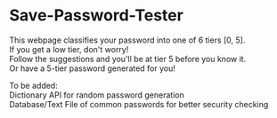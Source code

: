 # Save-Password-Tester

This webpage classifies your password into one of 6 tiers [0, 5]. 
      </br>If you get a low tier, don't worry! 
      </br>Follow the suggestions and you'll be at tier 5 before you know it.
      </br>Or have a 5-tier password generated for you!

To be added:  </br>
Dictionary API for random password generation  </br>
Database/Text File of common passwords for better security checking
